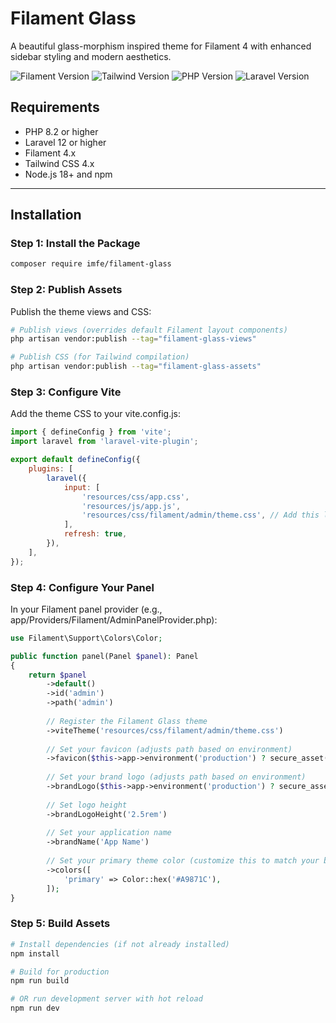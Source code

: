 # Filament Glass

A beautiful glass-morphism inspired theme for Filament 4 with enhanced sidebar styling and modern aesthetics.

![Filament Version](https://img.shields.io/badge/Filament-4.x-orange)
![Tailwind Version](https://img.shields.io/badge/Tailwind-4.x-38bdf8)
![PHP Version](https://img.shields.io/badge/PHP-8.2%2B-777BB4)
![Laravel Version](https://img.shields.io/badge/Laravel-12.x-FF2D20)

## Requirements

- PHP 8.2 or higher
- Laravel 12 or higher
- Filament 4.x
- Tailwind CSS 4.x
- Node.js 18+ and npm

---

## Installation

### Step 1: Install the Package

```bash
composer require imfe/filament-glass
```

### Step 2: Publish Assets

Publish the theme views and CSS:
```bash
# Publish views (overrides default Filament layout components)
php artisan vendor:publish --tag="filament-glass-views"

# Publish CSS (for Tailwind compilation)
php artisan vendor:publish --tag="filament-glass-assets"
```

### Step 3: Configure Vite

Add the theme CSS to your vite.config.js:
```js
import { defineConfig } from 'vite';
import laravel from 'laravel-vite-plugin';

export default defineConfig({
    plugins: [
        laravel({
            input: [
                'resources/css/app.css',
                'resources/js/app.js',
                'resources/css/filament/admin/theme.css', // Add this line
            ],
            refresh: true,
        }),
    ],
});
```

### Step 4: Configure Your Panel

In your Filament panel provider (e.g., app/Providers/Filament/AdminPanelProvider.php):
```php
use Filament\Support\Colors\Color;

public function panel(Panel $panel): Panel
{
    return $panel
        ->default()
        ->id('admin')
        ->path('admin')
        
        // Register the Filament Glass theme
        ->viteTheme('resources/css/filament/admin/theme.css')
        
        // Set your favicon (adjusts path based on environment)
        ->favicon($this->app->environment('production') ? secure_asset('favicon.png') : asset('favicon.png'))
        
        // Set your brand logo (adjusts path based on environment)
        ->brandLogo($this->app->environment('production') ? secure_asset('images/logo.svg') : asset('images/logo.svg'))
        
        // Set logo height
        ->brandLogoHeight('2.5rem')
        
        // Set your application name
        ->brandName('App Name')
        
        // Set your primary theme color (customize this to match your brand)
        ->colors([
            'primary' => Color::hex('#A9871C'),
        ]);
}
```

### Step 5: Build Assets

```bash
# Install dependencies (if not already installed)
npm install

# Build for production
npm run build

# OR run development server with hot reload
npm run dev
```